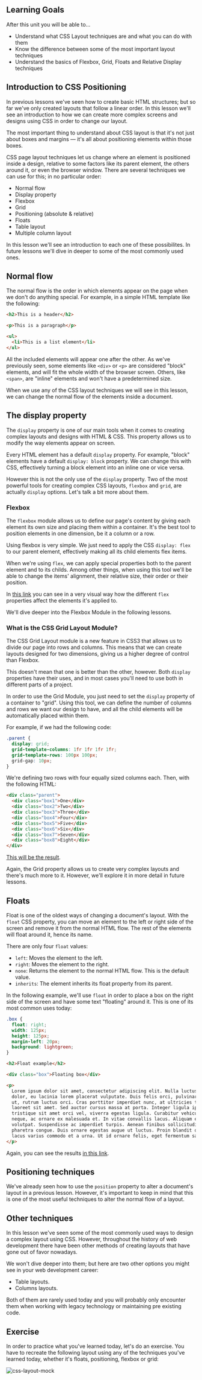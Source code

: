 ## Learning Goals

After this unit you will be able to...

- Understand what CSS Layout techniques are and what you can do with them
- Know the difference between some of the most important layout techniques
- Understand the basics of Flexbox, Grid, Floats and Relative Display techniques

## Introduction to CSS Positioning

In previous lessons we've seen how to create basic HTML structures; but so far we've only created layouts that follow a linear order. In this lesson we'll see an introduction to how we can create more complex screens and designs using CSS in order to change our layout.

The most important thing to understand about CSS layout is that it's not just about boxes and margins — it's all about positioning elements within those boxes.

CSS page layout techniques let us change where an element is positioned inside a design, relative to some factors like its parent element, the others around it, or even the browser window. There are several techniques we can use for this; in no particular order:

- Normal flow
- Display property
- Flexbox
- Grid
- Positioning (absolute & relative)
- Floats
- Table layout
- Multiple column layout

In this lesson we'll see an introduction to each one of these possibilites. In future lessons we'll dive in deeper to some of the most commonly used ones.

## Normal flow

The normal flow is the order in which elements appear on the page when we don't do anything special. For example, in a simple HTML template like the following:

```html
<h2>This is a header</h2>

<p>This is a paragraph</p>

<ul>
  <li>This is a list element</li>
</ul>
```

All the included elements will appear one after the other. As we've previously seen, some elements like `<div>` or `<p>` are considered "block" elements, and will fit the whole width of the browser screen. Others, like `<span>`, are "inline" elements and won't have a predetermined size.

When we use any of the CSS layout techniques we will see in this lesson, we can change the normal flow of the elements inside a document.

## The display property

The `display` property is one of our main tools when it comes to creating complex layouts and designs with HTML & CSS. This property allows us to modify the way elements appear on screen.

Every HTML element has a default `display` property. For example, "block" elements have a default `display: block` property. We can change this with CSS, effectively turning a block element into an inline one or vice versa.

However this is not the only use of the `display` property. Two of the most powerful tools for creating complex CSS layouts, `flexbox` and `grid`, are actually `display` options. Let's talk a bit more about them.

### Flexbox

The `flexbox` module allows us to define our page's content by giving each element its own size and placing them within a container. It's the best tool to position elements in one dimension, be it a column or a row.

Using flexbox is very simple. We just need to apply the CSS `display: flex` to our parent element, effectively making all its child elements flex items.

When we're using `flex`, we can apply special properties both to the parent element and to its childs. Among other things, when using this tool we'll be able to change the items' alignment, their relative size, their order or their position.

In [this link](https://codepen.io/enxaneta/full/adLPwv/) you can see in a very visual way how the different `flex` properties affect the elements it's applied to.

We'll dive deeper into the Flexbox Module in the following lessons.

### What is the CSS Grid Layout Module?

The CSS Grid Layout module is a new feature in CSS3 that allows us to divide our page into rows and columns. This means that we can create layouts designed for two dimensions, giving us a higher degree of control than Flexbox.

This doesn't mean that one is better than the other, however. Both `display` properties have their uses, and in most cases you'll need to use both in different parts of a project.

In order to use the Grid Module, you just need to set the `display` property of a container to "grid". Using this tool, we can define the number of columns and rows we want our design to have, and all the child elements will be automatically placed within them.

For example, if we had the following code:

```css
.parent {
  display: grid;
  grid-template-columns: 1fr 1fr 1fr 1fr;
  grid-template-rows: 100px 100px;
  grid-gap: 10px;
}
```

We're defining two rows with four equally sized columns each. Then, with the following HTML:

```html
<div class="parent">
  <div class="box1">One</div>
  <div class="box2">Two</div>
  <div class="box3">Three</div>
  <div class="box4">Four</div>
  <div class="box5">Five</div>
  <div class="box6">Six</div>
  <div class="box7">Seven</div>
  <div class="box8">Eight</div>
</div>
```

[This will be the result](https://codepen.io/alexrod94/pen/poWXmoy).

Again, the Grid property allows us to create very complex layouts and there's much more to it. However, we'll explore it in more detail in future lessons.

## Floats

Float is one of the oldest ways of changing a document's layout. With the `float` CSS property, you can move an element to the left or right side of the screen and remove it from the normal HTML flow. The rest of the elements will float around it, hence its name.

There are only four `float` values:

- `left`: Moves the element to the left.
- `right`: Moves the element to the right.
- `none`: Returns the element to the normal HTML flow. This is the default value.
- `inherits`: The element inherits its float property from its parent.

In the following example, we'll use `float` in order to place a box on the right side of the screen and have some text "floating" around it. This is one of its most common uses today:

```css
.box {
  float: right;
  width: 125px;
  height: 125px;
  margin-left: 20px;
  background: lightgreen;
}
```

```html
<h2>Float example</h2>

<div class="box">Floating box</div>

<p>
  Lorem ipsum dolor sit amet, consectetur adipiscing elit. Nulla luctus aliquam
  dolor, eu lacinia lorem placerat vulputate. Duis felis orci, pulvinar id metus
  ut, rutrum luctus orci. Cras porttitor imperdiet nunc, at ultricies tellus
  laoreet sit amet. Sed auctor cursus massa at porta. Integer ligula ipsum,
  tristique sit amet orci vel, viverra egestas ligula. Curabitur vehicula tellus
  neque, ac ornare ex malesuada et. In vitae convallis lacus. Aliquam erat
  volutpat. Suspendisse ac imperdiet turpis. Aenean finibus sollicitudin eros
  pharetra congue. Duis ornare egestas augue ut luctus. Proin blandit quam nec
  lacus varius commodo et a urna. Ut id ornare felis, eget fermentum sapien.
</p>
```

Again, you can see the results [in this link](https://codepen.io/alexrod94/pen/rNGEgWz).

## Positioning techniques

We've already seen how to use the `position` property to alter a document's layout in a previous lesson. However, it's important to keep in mind that this is one of the most useful techniques to alter the normal flow of a layout.

## Other techniques

In this lesson we've seen some of the most commonly used ways to design a complex layout using CSS. However, throughout the history of web development there have been other methods of creating layouts that have gone out of favor nowadays.

We won't dive deeper into them; but here are two other options you might see in your web development career:

- Table layouts.
- Columns layouts.

Both of them are rarely used today and you will probably only encounter them when working with legacy technology or maintaining pre existing code.

## Exercise

In order to practice what you've learned today, let's do an exercise. You have to recreate the following layout using any of the techniques you've learned today, whether it's floats, positioning, flexbox or grid:

![css-layout-mock](../../assets/css-layout-mock.png)
